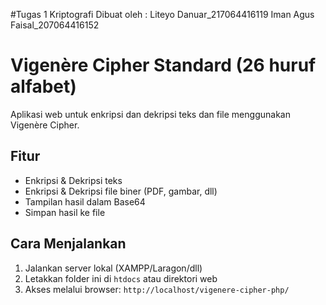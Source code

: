 #Tugas 1 Kriptografi
Dibuat oleh :
Liteyo Danuar_217064416119
Iman Agus Faisal_207064416152 

# Vigenère Cipher Standard (26 huruf alfabet) 

Aplikasi web untuk enkripsi dan dekripsi teks dan file menggunakan Vigenère Cipher.

## Fitur
- Enkripsi & Dekripsi teks
- Enkripsi & Dekripsi file biner (PDF, gambar, dll)
- Tampilan hasil dalam Base64
- Simpan hasil ke file

## Cara Menjalankan
1. Jalankan server lokal (XAMPP/Laragon/dll)
2. Letakkan folder ini di `htdocs` atau direktori web
3. Akses melalui browser: `http://localhost/vigenere-cipher-php/`
